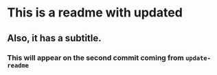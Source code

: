 # This is a readme with updated

## Also, it has a subtitle.

### This will appear on the second commit coming from `update-readme`